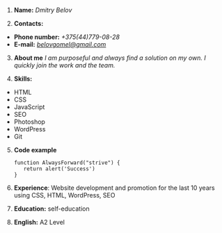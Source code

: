 1. **Name:** *Dmitry Belov*

2. **Сontacts:** 
  * **Phone number:** *+375(44)779-08-28*
  * **E-mail:** *belovgomel@gmail.com*

3. **About me** *I am purposeful and always find a solution on my own. I quickly join the work and the team.*

4. **Skills:**
 * HTML
 * CSS
 * JavaScript
 * SEO
 * Photoshop
 * WordPress
 * Git

5. **Сode example**
   ```
   function AlwaysForward("strive") {
      return alert('Success') 
   }
   ```
   
6. **Experience**: Website development and promotion for the last 10 years using CSS, HTML, WordPress, SEO

7. **Education:** self-education

8. **English:** A2 Level
